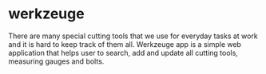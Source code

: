 # werkzeuge

There are many special cutting tools that we use for everyday tasks at work and it is hard to keep track of them all.
Werkzeuge app is a simple web application that helps user to search, add and update all cutting tools, measuring gauges and bolts. 
